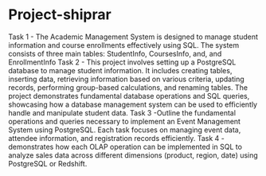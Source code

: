 # Project-shiprar
Task 1 - The Academic Management System is designed to manage student information and course enrollments effectively using SQL. The system consists of three main tables: StudentInfo, CoursesInfo, and, and EnrollmentInfo
Task 2 - This project involves setting up a PostgreSQL database to manage student information. It includes creating tables, inserting data, retrieving information based on various criteria, updating records, performing group-based calculations, and renaming tables. The project demonstrates fundamental database operations and SQL queries, showcasing how a database management system can be used to efficiently handle and manipulate student data.
Task 3 -Outline the fundamental operations and queries necessary to implement an Event Management System using PostgreSQL. Each task focuses on managing event data, attendee information, and registration records efficiently.
Task 4 - demonstrates how each OLAP operation can be implemented in SQL to analyze sales data across different dimensions (product, region, date) using PostgreSQL or Redshift.
